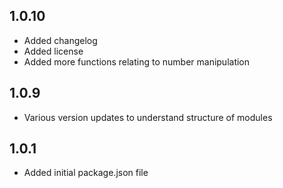 ## 1.0.10

- Added changelog
- Added license
- Added more functions relating to number manipulation

## 1.0.9

- Various version updates to understand structure of modules

## 1.0.1

- Added initial package.json file 
